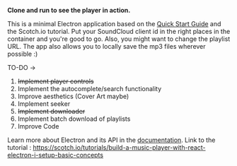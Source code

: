 
**Clone and run to see the player in action.**

This is a minimal Electron application based on the [Quick Start Guide](http://electron.atom.io/docs/latest/tutorial/quick-start) and the Scotch.io tutorial. 
Put your SoundCloud client id in the right places in the container and you're good to go. Also, you might want to change the playlist URL.
The app also allows you to locally save the mp3 files wherever possible :)

TO-DO ->	 
1. <del>Implement player controls</del>
2. Implement the autocomplete/search functionality
3. Improve aesthetics (Cover Art maybe)
4. Implement seeker 
5. <del>Implement downloader</del> 
6. Implement batch download of playlists 
7. Improve Code 

Learn more about Electron and its API in the [documentation](http://electron.atom.io/docs/latest).
Link to the tutorial : https://scotch.io/tutorials/build-a-music-player-with-react-electron-i-setup-basic-concepts
